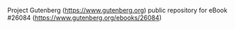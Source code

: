 Project Gutenberg (https://www.gutenberg.org) public repository for eBook #26084 (https://www.gutenberg.org/ebooks/26084)
